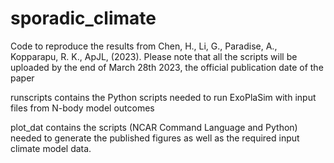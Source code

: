 # sporadic_climate 
Code to reproduce the results from Chen, H., Li, G., Paradise, A., Kopparapu, R. K., ApJL, (2023). Please note that all the scripts will be uploaded by the end of March 28th 2023, the official publication date of the paper

runscripts contains the Python scripts needed to run ExoPlaSim with input files from N-body model outcomes

plot_dat contains the scripts (NCAR Command Language and Python) needed to generate the published figures as well as the required input climate model data.
